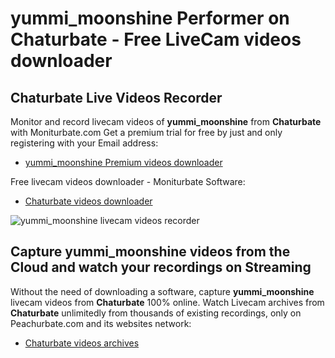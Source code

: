 # yummi_moonshine Performer on Chaturbate - Free LiveCam videos downloader

## Chaturbate Live Videos Recorder

Monitor and record livecam videos of **yummi_moonshine** from **Chaturbate** with Moniturbate.com
Get a premium trial for free by just and only registering with your Email address:
* [yummi_moonshine Premium videos downloader](https://moniturbate.com/request-demo-licence-key.html)

Free livecam videos downloader - Moniturbate Software:
* [Chaturbate videos downloader](https://moniturbate.com/moniturbate-download-software.html)

![yummi_moonshine livecam videos recorder](https://peachurnet.com/templates/moniturbate-software.png)


## Capture yummi_moonshine videos from the Cloud and watch your recordings on Streaming

Without the need of downloading a software, capture **yummi_moonshine** livecam videos from **Chaturbate** 100% online.
Watch Livecam archives from **Chaturbate** unlimitedly from thousands of existing recordings, only on Peachurbate.com and its websites network:
* [Chaturbate videos archives](https://peachurnet.com/)